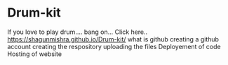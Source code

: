 # Drum-kit

If you love to play drum....
bang on... Click here..
https://shagunmishra.github.io/Drum-kit/
what is github
creating a github account 
creating the respository
uploading the files
Deployement of code 
Hosting of website 

